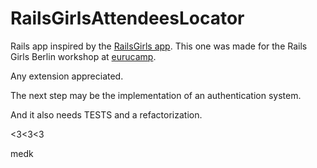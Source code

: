 RailsGirlsAttendeesLocator
=================

Rails app inspired by the [RailsGirls app](http://railsgirls.com/app). This one was made for the Rails Girls Berlin workshop at [eurucamp](http://2012.eurucamp.org/).

Any extension appreciated.

The next step may be the implementation of an authentication system.

And it also needs TESTS and a refactorization.

<3<3<3

medk